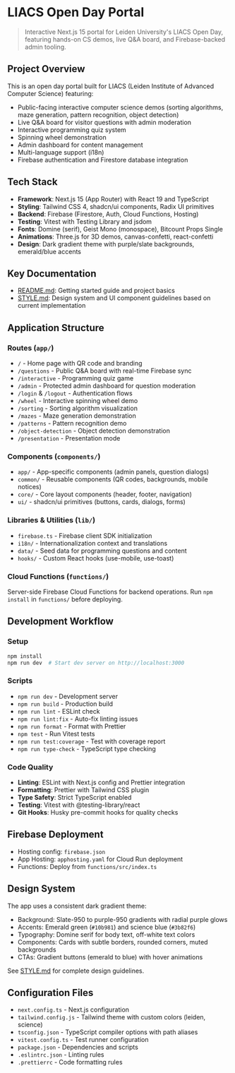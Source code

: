 # LIACS Open Day Portal

> Interactive Next.js 15 portal for Leiden University's LIACS Open Day, featuring hands-on CS demos, live Q&A board, and Firebase-backed admin tooling.

## Project Overview

This is an open day portal built for LIACS (Leiden Institute of Advanced Computer Science) featuring:

- Public-facing interactive computer science demos (sorting algorithms, maze generation, pattern recognition, object detection)
- Live Q&A board for visitor questions with admin moderation
- Interactive programming quiz system
- Spinning wheel demonstration
- Admin dashboard for content management
- Multi-language support (i18n)
- Firebase authentication and Firestore database integration

## Tech Stack

- **Framework**: Next.js 15 (App Router) with React 19 and TypeScript
- **Styling**: Tailwind CSS 4, shadcn/ui components, Radix UI primitives
- **Backend**: Firebase (Firestore, Auth, Cloud Functions, Hosting)
- **Testing**: Vitest with Testing Library and jsdom
- **Fonts**: Domine (serif), Geist Mono (monospace), Bitcount Props Single
- **Animations**: Three.js for 3D demos, canvas-confetti, react-confetti
- **Design**: Dark gradient theme with purple/slate backgrounds, emerald/blue accents

## Key Documentation

- [README.md](README.md): Getting started guide and project basics
- [STYLE.md](STYLE.md): Design system and UI component guidelines based on current implementation

## Application Structure

### Routes (`app/`)

- `/` - Home page with QR code and branding
- `/questions` - Public Q&A board with real-time Firebase sync
- `/interactive` - Programming quiz game
- `/admin` - Protected admin dashboard for question moderation
- `/login` & `/logout` - Authentication flows
- `/wheel` - Interactive spinning wheel demo
- `/sorting` - Sorting algorithm visualization
- `/mazes` - Maze generation demonstration
- `/patterns` - Pattern recognition demo
- `/object-detection` - Object detection demonstration
- `/presentation` - Presentation mode

### Components (`components/`)

- `app/` - App-specific components (admin panels, question dialogs)
- `common/` - Reusable components (QR codes, backgrounds, mobile notices)
- `core/` - Core layout components (header, footer, navigation)
- `ui/` - shadcn/ui primitives (buttons, cards, dialogs, forms)

### Libraries & Utilities (`lib/`)

- `firebase.ts` - Firebase client SDK initialization
- `i18n/` - Internationalization context and translations
- `data/` - Seed data for programming questions and content
- `hooks/` - Custom React hooks (use-mobile, use-toast)

### Cloud Functions (`functions/`)

Server-side Firebase Cloud Functions for backend operations. Run `npm install` in `functions/` before deploying.

## Development Workflow

### Setup

```bash
npm install
npm run dev  # Start dev server on http://localhost:3000
```

### Scripts

- `npm run dev` - Development server
- `npm run build` - Production build
- `npm run lint` - ESLint check
- `npm run lint:fix` - Auto-fix linting issues
- `npm run format` - Format with Prettier
- `npm test` - Run Vitest tests
- `npm run test:coverage` - Test with coverage report
- `npm run type-check` - TypeScript type checking

### Code Quality

- **Linting**: ESLint with Next.js config and Prettier integration
- **Formatting**: Prettier with Tailwind CSS plugin
- **Type Safety**: Strict TypeScript enabled
- **Testing**: Vitest with @testing-library/react
- **Git Hooks**: Husky pre-commit hooks for quality checks

## Firebase Deployment

- Hosting config: `firebase.json`
- App Hosting: `apphosting.yaml` for Cloud Run deployment
- Functions: Deploy from `functions/src/index.ts`

## Design System

The app uses a consistent dark gradient theme:

- Background: Slate-950 to purple-950 gradients with radial purple glows
- Accents: Emerald green (`#10b981`) and science blue (`#3b82f6`)
- Typography: Domine serif for body text, off-white text colors
- Components: Cards with subtle borders, rounded corners, muted backgrounds
- CTAs: Gradient buttons (emerald to blue) with hover animations

See [STYLE.md](STYLE.md) for complete design guidelines.

## Configuration Files

- `next.config.ts` - Next.js configuration
- `tailwind.config.js` - Tailwind theme with custom colors (leiden, science)
- `tsconfig.json` - TypeScript compiler options with path aliases
- `vitest.config.ts` - Test runner configuration
- `package.json` - Dependencies and scripts
- `.eslintrc.json` - Linting rules
- `.prettierrc` - Code formatting rules
